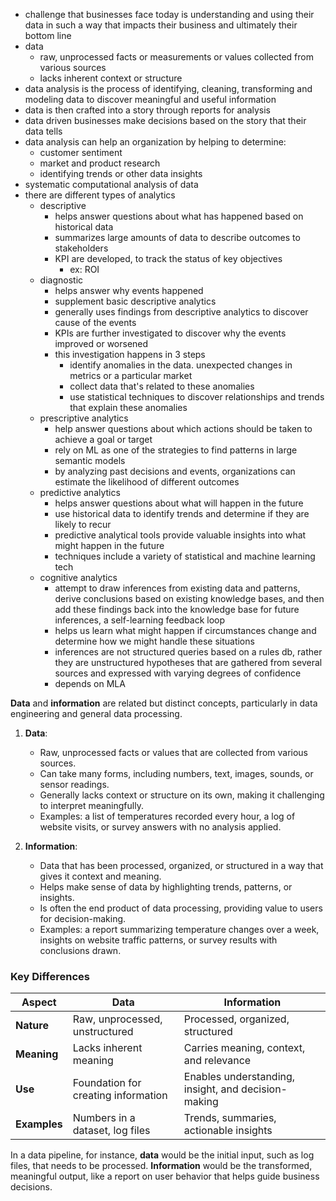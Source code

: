 - challenge that businesses face today is understanding and using their data in such a way that impacts their business and ultimately their bottom line
- data
	- raw, unprocessed facts or measurements or values collected from various sources
	- lacks inherent context or structure 
- data analysis is the process of identifying, cleaning, transforming and modeling data to discover meaningful and useful information
- data is then crafted into a story through reports for analysis
- data driven businesses make decisions based on the story that their data tells
- data analysis can help an organization by helping to determine:
	- customer sentiment
	- market and product research
	- identifying trends or other data insights
- systematic computational analysis of data
- there are different types of analytics
	- descriptive
		- helps answer questions about what has happened based on historical data
		- summarizes large amounts of data to describe outcomes to stakeholders
		- KPI are developed, to track the status of key objectives
			- ex: ROI
	- diagnostic
		- helps answer why events happened
		- supplement basic descriptive analytics
		- generally uses findings from descriptive analytics to discover cause of the events
		- KPIs are further investigated to discover why the events improved or worsened
		- this investigation happens in 3 steps
			- identify anomalies in the data. unexpected changes in metrics or a particular market
			- collect data that's related to these anomalies
			- use statistical techniques to discover relationships and trends that explain these anomalies
	- prescriptive analytics
		- help answer questions about which actions should be taken to achieve a goal or target
		- rely on ML as one of the strategies to find patterns in large semantic models
		- by analyzing past decisions and events, organizations can estimate the likelihood of different outcomes
	- predictive analytics
		- helps answer questions about what will happen in the future
		- use historical data to identify trends and determine if they are likely to recur
		- predictive analytical tools provide valuable insights into what might happen in the future
		- techniques include a variety of statistical and machine learning tech
	- cognitive analytics
		- attempt to draw inferences from existing data and patterns, derive conclusions based on existing knowledge bases, and then add these findings back into the knowledge base for future inferences, a self-learning feedback loop
		- helps us learn what might happen if circumstances change and determine how we might handle these situations
		- inferences are not structured queries based on a rules db, rather they are unstructured hypotheses that are gathered from several sources and expressed with varying degrees of confidence
		- depends on MLA

**Data** and **information** are related but distinct concepts, particularly in data engineering and general data processing.

1. **Data**:
   - Raw, unprocessed facts or values that are collected from various sources.
   - Can take many forms, including numbers, text, images, sounds, or sensor readings.
   - Generally lacks context or structure on its own, making it challenging to interpret meaningfully.
   - Examples: a list of temperatures recorded every hour, a log of website visits, or survey answers with no analysis applied.

2. **Information**:
   - Data that has been processed, organized, or structured in a way that gives it context and meaning.
   - Helps make sense of data by highlighting trends, patterns, or insights.
   - Is often the end product of data processing, providing value to users for decision-making.
   - Examples: a report summarizing temperature changes over a week, insights on website traffic patterns, or survey results with conclusions drawn.

### Key Differences
| Aspect       | Data                                | Information                                         |
| ------------ | ----------------------------------- | --------------------------------------------------- |
| **Nature**   | Raw, unprocessed, unstructured      | Processed, organized, structured                    |
| **Meaning**  | Lacks inherent meaning              | Carries meaning, context, and relevance             |
| **Use**      | Foundation for creating information | Enables understanding, insight, and decision-making |
| **Examples** | Numbers in a dataset, log files     | Trends, summaries, actionable insights              |

In a data pipeline, for instance, **data** would be the initial input, such as log files, that needs to be processed. **Information** would be the transformed, meaningful output, like a report on user behavior that helps guide business decisions.